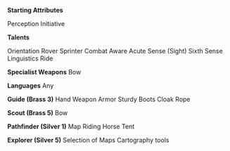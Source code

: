 **Starting Attributes**

Perception
Initiative

**Talents**

Orientation
Rover
Sprinter
Combat Aware
Acute Sense (Sight)
Sixth Sense
Linguistics
Ride

**Specialist Weapons**
Bow

**Languages**
Any

**Guide (Brass 3)**
Hand Weapon
Armor
Sturdy Boots
Cloak
Rope

**Scout (Brass 5)**
Bow

**Pathfinder (Silver 1)**
Map
Riding Horse
Tent

**Explorer (Silver 5)**
Selection of Maps
Cartography tools